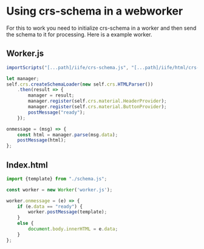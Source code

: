 # Using crs-schema in a webworker

For this to work you need to initialize crs-schema in a worker and then send the schema to it for processing.
Here is a example worker.

## Worker.js
```js
importScripts("[...path]/iife/crs-schema.js", "[...path]/iife/html/crs-html-parser.js", "[...path]/material.js");

let manager;
self.crs.createSchemaLoader(new self.crs.HTMLParser())
    .then(result => {
        manager = result;
        manager.register(self.crs.material.HeaderProvider);
        manager.register(self.crs.material.ButtonProvider);
        postMessage("ready");
    });

onmessage = (msg) => {
    const html = manager.parse(msg.data);
    postMessage(html);
};
```

## Index.html
```js
import {template} from "./schema.js";

const worker = new Worker('worker.js');

worker.onmessage = (e) => {
    if (e.data == "ready") {
        worker.postMessage(template);
    }
    else {
        document.body.innerHTML = e.data;
    }
};
```